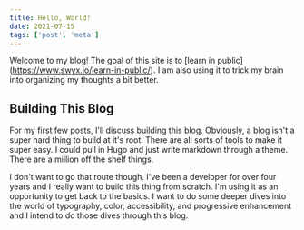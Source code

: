 ```yaml
---
title: Hello, World!
date: 2021-07-15
tags: ['post', 'meta']
---
```


<!-- Excerpt Start -->

Welcome to my blog! The goal of this site is to [learn in public]
(https://www.swyx.io/learn-in-public/). I am also using it to trick my brain
into organizing my thoughts a bit better.

<!-- Excerpt End -->

## Building This Blog

For my first few posts, I'll discuss building this blog. Obviously, a blog isn't
a super hard thing to build at it's root. There are all sorts of tools to make
it super easy. I could pull in Hugo and just write markdown through a theme.
There are a million off the shelf things.

I don't want to go that route though. I've been a developer for over four years
and I really want to build this thing from scratch. I'm using it as an
opportunity to get back to the basics. I want to do some deeper dives into the
world of typography, color, accessibility, and progressive enhancement and I
intend to do those dives through this blog.
